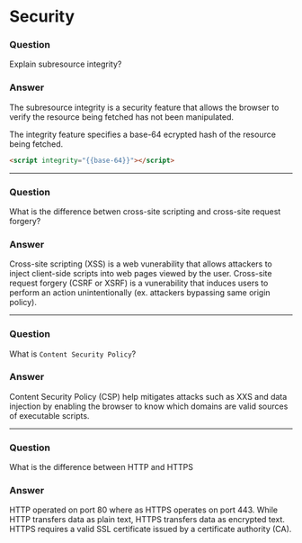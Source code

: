 # Security

### Question
Explain subresource integrity?

### Answer
The subresource integrity is a security feature that allows the browser to verify the resource being fetched has not been manipulated.

The integrity feature specifies a base-64 ecrypted hash of the resource being fetched. 

```html
<script integrity="{{base-64}}"></script>
```

---

### Question
What is the difference betwen cross-site scripting and cross-site request forgery?

### Answer
Cross-site scripting (XSS) is a web vunerability that allows attackers to inject client-side scripts into web pages viewed by the user. Cross-site request forgery (CSRF or XSRF) is a vunerability that induces users to perform an action unintentionally (ex.  attackers bypassing same origin policy). 

---

### Question
What is `Content Security Policy`?

### Answer

Content Security Policy (CSP) help mitigates attacks such as XXS and data injection by enabling the browser to know which domains are valid sources of executable scripts.

---

### Question
What is the difference between HTTP and HTTPS

### Answer
HTTP operated on port 80 where as HTTPS operates on port 443. While HTTP transfers data as plain text, HTTPS transfers data as encrypted text. HTTPS requires a valid SSL certificate issued by a certificate authority (CA). 



